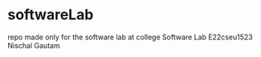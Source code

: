 # softwareLab
repo made only for the software lab at college
Software Lab E22cseu1523 Nischal Gautam